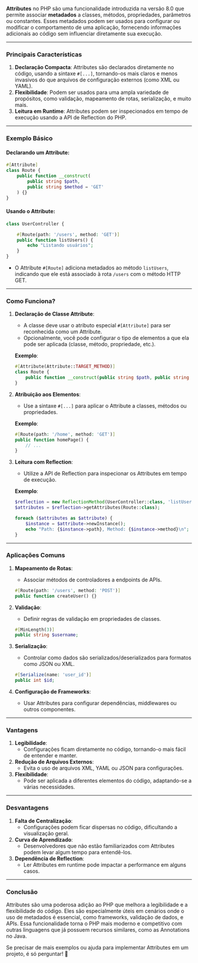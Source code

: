 **Attributes** no PHP são uma funcionalidade introduzida na versão 8.0 que permite associar **metadados** a classes, métodos, propriedades, parâmetros ou constantes. Esses metadados podem ser usados para configurar ou modificar o comportamento de uma aplicação, fornecendo informações adicionais ao código sem influenciar diretamente sua execução.

---

### **Principais Características**
1. **Declaração Compacta**: Attributes são declarados diretamente no código, usando a sintaxe `#[...]`, tornando-os mais claros e menos invasivos do que arquivos de configuração externos (como XML ou YAML).
2. **Flexibilidade**: Podem ser usados para uma ampla variedade de propósitos, como validação, mapeamento de rotas, serialização, e muito mais.
3. **Leitura em Runtime**: Attributes podem ser inspecionados em tempo de execução usando a API de Reflection do PHP.

---

### **Exemplo Básico**
#### Declarando um Attribute:
```php
#[Attribute]
class Route {
    public function __construct(
        public string $path,
        public string $method = 'GET'
    ) {}
}
```

#### Usando o Attribute:
```php
class UserController {

    #[Route(path: '/users', method: 'GET')]
    public function listUsers() {
        echo "Listando usuários";
    }
}
```

- O Attribute `#[Route]` adiciona metadados ao método `listUsers`, indicando que ele está associado à rota `/users` com o método HTTP GET.

---

### **Como Funciona?**
1. **Declaração de Classe Attribute**:
   - A classe deve usar o atributo especial `#[Attribute]` para ser reconhecida como um Attribute.
   - Opcionalmente, você pode configurar o tipo de elementos a que ela pode ser aplicada (classe, método, propriedade, etc.).

   **Exemplo**:
   ```php
   #[Attribute(Attribute::TARGET_METHOD)]
   class Route {
       public function __construct(public string $path, public string $method = 'GET') {}
   }
   ```

2. **Atribuição aos Elementos**:
   - Use a sintaxe `#[...]` para aplicar o Attribute a classes, métodos ou propriedades.

   **Exemplo**:
   ```php
   #[Route(path: '/home', method: 'GET')]
   public function homePage() {
       // ...
   }
   ```

3. **Leitura com Reflection**:
   - Utilize a API de Reflection para inspecionar os Attributes em tempo de execução.

   **Exemplo**:
   ```php
   $reflection = new ReflectionMethod(UserController::class, 'listUsers');
   $attributes = $reflection->getAttributes(Route::class);

   foreach ($attributes as $attribute) {
       $instance = $attribute->newInstance();
       echo "Path: {$instance->path}, Method: {$instance->method}\n";
   }
   ```

---

### **Aplicações Comuns**
1. **Mapeamento de Rotas**:
   - Associar métodos de controladores a endpoints de APIs.
   ```php
   #[Route(path: '/users', method: 'POST')]
   public function createUser() {}
   ```

2. **Validação**:
   - Definir regras de validação em propriedades de classes.
   ```php
   #[MinLength(3)]
   public string $username;
   ```

3. **Serialização**:
   - Controlar como dados são serializados/deserializados para formatos como JSON ou XML.
   ```php
   #[Serialize(name: 'user_id')]
   public int $id;
   ```

4. **Configuração de Frameworks**:
   - Usar Attributes para configurar dependências, middlewares ou outros componentes.

---

### **Vantagens**
1. **Legibilidade**:
   - Configurações ficam diretamente no código, tornando-o mais fácil de entender e manter.
2. **Redução de Arquivos Externos**:
   - Evita o uso de arquivos XML, YAML ou JSON para configurações.
3. **Flexibilidade**:
   - Pode ser aplicada a diferentes elementos do código, adaptando-se a várias necessidades.

---

### **Desvantagens**
1. **Falta de Centralização**:
   - Configurações podem ficar dispersas no código, dificultando a visualização geral.
2. **Curva de Aprendizado**:
   - Desenvolvedores que não estão familiarizados com Attributes podem levar algum tempo para entendê-los.
3. **Dependência de Reflection**:
   - Ler Attributes em runtime pode impactar a performance em alguns casos.

---

### **Conclusão**
Attributes são uma poderosa adição ao PHP que melhora a legibilidade e a flexibilidade do código. Eles são especialmente úteis em cenários onde o uso de metadados é essencial, como frameworks, validação de dados, e APIs. Essa funcionalidade torna o PHP mais moderno e competitivo com outras linguagens que já possuem recursos similares, como as Annotations no Java.

Se precisar de mais exemplos ou ajuda para implementar Attributes em um projeto, é só perguntar! 🚀